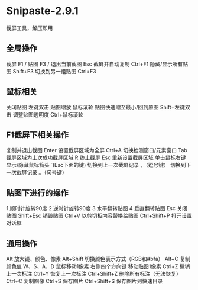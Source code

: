 # Snipaste-2.9.1
截屏工具，解压即用
## 全局操作
截屏	F1 /
贴图	F3 /
退出当前截图	Esc
截屏并自动复制	Ctrl+F1
隐藏/显示所有贴图	Shift+F3
切换到另一组贴图	Ctrl+F3
## 鼠标相关
关闭贴图	左键双击
贴图缩放	鼠标滚轮
贴图快速缩至最小/回到原图	Shift+左键双击
调整贴图透明度	Ctrl+鼠标滚轮
## F1截屏下相关操作
复制并退出截图	   Enter
设置截屏区域为全屏	Ctrl+A
切换检测窗口/元素窗口	Tab
截屏区域为上次成功截屏区域	R
终止截屏	Esc
重新设置截屏区域	单击鼠标右键
显示/隐藏鼠标箭头	`(Esc下面的键)
切换到上一次截屏记录	，（逗号键）
切换到下一次截屏记录	。（句号键）
## 贴图下进行的操作
1	顺时针旋转90度
2	逆时针旋转90度
3	水平翻转贴图
4	垂直翻转贴图
Esc	关闭贴图
Shift+Esc	销毁贴图
Ctrl+V	以剪切板内容替换给贴图
Ctrl+Shift+P	打开设置对话框
## 通用操作
Alt	放大镜、颜色、像素
Alt+Shift	切换颜色表示方式（RGB和#bfa）
Alt+C	复制颜色值
W、S、A、D	鼠标移动1像素
右侧四个方向键	移动贴图1像素
Ctrl+Z	撤销上一次标注
Ctrl+Y	恢复上一次标注
Ctrl+Shift+Z	删除所有标注（无法恢复）
Ctrl+C	复制图像
Ctrl+S	保存图片
Ctrl+Shift+S	保存图片到快速目录
